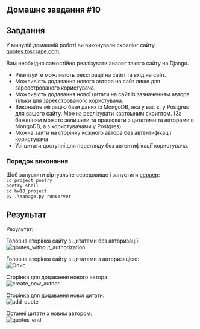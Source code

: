 ## Домашнє завдання #10
   
   
## Завдання 

У минулій домашній роботі ви виконували скрапінг сайту [quotes.toscrape.com](http://quotes.toscrape.com).

Вам необхідно самостійно реалізувати аналог такого сайту на Django.

* Реалізуйте можливість реєстрації на сайті та вхід на сайт.
* Можливість додавання нового автора на сайт лише для зареєстрованого користувача.
* Можливість додавання нової цитати на сайт із зазначенням автора тільки для зареєстрованого користувача.
* Виконайте міграцію бази даних із MongoDB, яка у вас є, у Postgres для вашого сайту. Можна реалізувати кастомним скриптом. 
(За бажанням можете залишити та працювати з цитатами та авторами в MongoDB, а з користувачами у Postgres)
* Можна зайти на сторінку кожного автора без автентифікації користувача
* Усі цитати доступні для перегляду без автентифікації користувача.

### Порядок виконання

Щоб запустити віртуальне середовище і запустити [сервер](http://127.0.0.1:8000/):    
```cd project_poetry```  
```poetry shell```  
```cd hw10_project```  
```py .\manage.py runserver```  

## Результат 

Результат:    
  
Головна сторінка сайту з цитатами без авторизації:  
![qoutes_without_authorization](qoutes_without_authorization.jpg)  

Головна сторінка сайту з цитатами з авторизацією:  
![Опис](quotes_with_authorization.jpg)  

Сторінка для додавання нового автора:   
![create_new_author](create_new_author.jpg)  

Сторінка для додавання нової цитати:  
![add_quote](add_quote.jpg)  

Останні цитати з новим автором:  
![quotes_end](quotes_end.jpg)  





